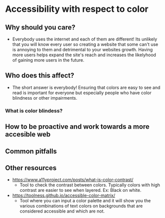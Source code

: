 
# Accessibility with respect to color

## Why should you care?

* Everybody uses the internet and each of them are different! Its unlikely that you will know every user so creating a website that some can't use is annoying to them and detrimental to your websites growth. Having more users helps expand the site's reach and increases the likelyhood of gaining more users in the future.

## Who does this affect?

* The short answer is everybody! Ensuring that colors are easy to see and read is important for everyone but especially people who have color blindness or other impairments.

### What is color blindess?

## How to be proactive and work towards a more accesible web

## Common pitfalls

## Other resources

* https://www.a11yproject.com/posts/what-is-color-contrast/
  * Tool to check the contrast between colors. Typically colors with high contrast are easier to see when layered. Ex: Black on white.
* https://toolness.github.io/accessible-color-matrix/
    * Tool where you can input a color palette and it will show you the various combinations of text colors on backgrounds that are considered accessible and which are not.